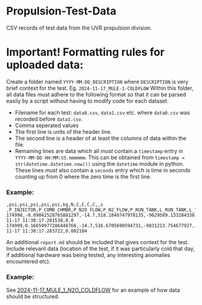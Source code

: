 # Propulsion-Test-Data
CSV records of test data from the UVR propulsion division.

# Important! Formatting rules for uploaded data:
Create a folder named `YYYY-MM-DD_DESCRIPTION` where `DESCRIPTION` is very brief context for the test. Eg. `2024-11-17_MULE-1-COLDFLOW`
Within this folder, all data files must adhere to the following format so that it can be parsed easily by a script without having to modify code for each dataset.
- Filename for each test: `data0.csv`, `data1.csv` etc. where `data0.csv` was recorded before `data1.csv`.
- Comma seperated values
- The first line is units of the header line.
- The second line is a header of at least the columns of data within the file.
- Remaining lines are data which all *must* contain a `timestamp` entry in `YYYY-MM-DD HH:MM:SS.mmmmmm`. This can be obtained from `timestamp = str(datetime.datetime.now())` using the `datetime` module in python. These lines *must* also contain a `seconds` entry which is time in seconds counting up from 0 where the zero time is the first line.
### Example:
```
,psi,psi,psi,psi,psi,kg,N,C,C,C,C,,s
,P_INJECTOR,P_COMB_CHMBR,P_N2O_FLOW,P_N2_FLOW,P_RUN_TANK,L_RUN_TANK,L_THRUST,T_RUN_TANK,T_INJECTOR,T_COMB_CHMBR,T_POST_COMB,timestamp,seconds
174998,-0.09042528765881297,-14.7,518.1840747978135,-9629589.133284336,0.37792664197329273,-0.1128813292363132,4708.63782820118,6.574598643056447,10.023778504105621,-273.15,-273.15,2024-11-17 11:38:17.281538,0.0
174999,0.16659977286448768,-14.7,516.6705690594731,-9831213.754677927,-0.00896759596597363,-0.09218324387887797,4708.63782820118,7.989862214856487,10.967892296897617,-273.15,-273.15,2024-11-17 11:38:17.283722,0.002184
```
An additional `report.md` should be included that gives context for the test. Include relevant data (location of the test, if it was particularly cold that day, if additional hardware was being tested, any interesting anomalies encountered etc).
### Example:
See [2024-11-17_MULE_1_N2O_COLDFLOW](https://github.com/UVicRocketry/Propulsion-Test-Data/tree/main/2024-11-17_MULE_1_N2O_COLDFLOW) for an example of how data should be structured.


